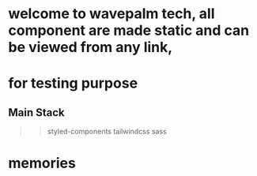 # welcome to wavepalm tech, all component are made static and can be viewed from any link,
# for testing purpose


## Main Stack

> > styled-components
> > tailwindcss
> > sass

# memories
